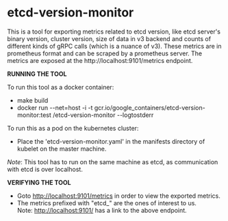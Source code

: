 # etcd-version-monitor

This is a tool for exporting metrics related to etcd version, like etcd
server's binary version, cluster version, size of data in v3 backend and
counts of different kinds of gRPC calls (which is a nuance of v3). These
metrics are in prometheus format and can be scraped by a prometheus server.
The metrics are exposed at the http://localhost:9101/metrics endpoint.

**RUNNING THE TOOL**

To run this tool as a docker container:
- make build
- docker run --net=host -i -t gcr.io/google_containers/etcd-version-monitor:test /etcd-version-monitor --logtostderr

To run this as a pod on the kubernetes cluster:
- Place the 'etcd-version-monitor.yaml' in the manifests directory of
  kubelet on the master machine.

*Note*: This tool has to run on the same machine as etcd, as communication
with etcd is over localhost.

**VERIFYING THE TOOL**

- Goto [http://localhost:9101/metrics](http://localhost:9101/metrics) in order to view the exported metrics.
- The metrics prefixed with "etcd_" are the ones of interest to us.
<br />Note: [http://localhost:9101/](http://localhost:9101/) has a link to the above endpoint.

